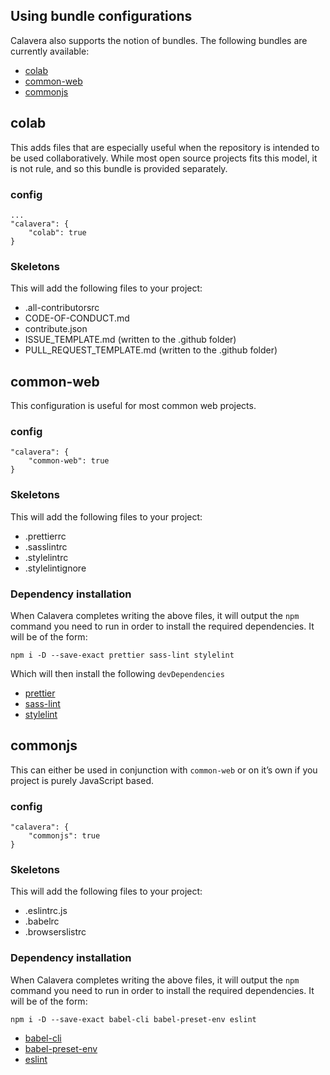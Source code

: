 ## Using bundle configurations

Calavera also supports the notion of bundles. The following bundles are currently available:

- [colab](#colab)
- [common-web](#common-web)
- [commonjs](#commonjs)

## colab

This adds files that are especially useful when the repository is intended to be used collaboratively. While most open source projects fits this model, it is not rule, and so this bundle is provided separately.

### config

```
...
"calavera": {
    "colab": true
}
```

### Skeletons

This will add the following files to your project:

- .all-contributorsrc
- CODE-OF-CONDUCT.md
- contribute.json
- ISSUE_TEMPLATE.md (written to the .github folder)
- PULL_REQUEST_TEMPLATE.md (written to the .github folder)

## common-web

This configuration is useful for most common web projects.

### config

```
"calavera": {
    "common-web": true
}
```

### Skeletons

This will add the following files to your project:

- .prettierrc
- .sasslintrc
- .stylelintrc
- .stylelintignore

### Dependency installation

When Calavera completes writing the above files, it will output the `npm` command you need to run in order to install the required dependencies. It will be of the form:

```
npm i -D --save-exact prettier sass-lint stylelint
```

Which will then install the following `devDependencies`

- [prettier](https://www.npmjs.com/package/prettier)
- [sass-lint](https://www.npmjs.com/package/sass-lint)
- [stylelint](https://www.npmjs.com/package/stylelint)

## commonjs

This can either be used in conjunction with `common-web` or on it’s own if you project is purely JavaScript based.

### config

```
"calavera": {
    "commonjs": true
}
```

### Skeletons

This will add the following files to your project:

- .eslintrc.js
- .babelrc
- .browserslistrc

### Dependency installation

When Calavera completes writing the above files, it will output the `npm` command you need to run in order to install the required dependencies. It will be of the form:

```
npm i -D --save-exact babel-cli babel-preset-env eslint
```

- [babel-cli](https://www.npmjs.com/package/babel-cli)
- [babel-preset-env](https://github.com/babel/babel/tree/master/packages/babel-preset-env)
- [eslint](https://www.npmjs.com/package/eslint)
